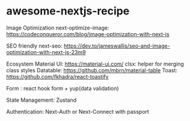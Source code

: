 # awesome-nextjs-recipe

Image Optimization
next-optimize-image: https://codeconqueror.com/blog/image-optimization-with-next-js

SEO friendly
next-seo: https://dev.to/jameswallis/seo-and-image-optimization-with-next-js-23m9

Ecosystem
Material UI: https://material-ui.com/
clsx: helper for merging class styles
Datatable: https://github.com/mbrn/material-table
Toast: https://github.com/fkhadra/react-toastify

Form : react hook form + yup(data validation)

State Management: Zustand

Authentication: Next-Auth or Next-Connect with passport

